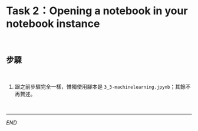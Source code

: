# Task 2：Opening a notebook in your notebook instance

<br>

## 步驟

<br>

1. 跟之前步驟完全一樣，惟獨使用腳本是 `3_3-machinelearning.jpynb`；其餘不再贅述。

<br>

___

_END_